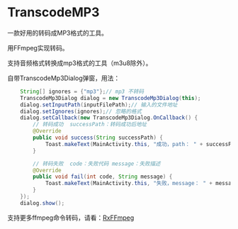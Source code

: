 # TranscodeMP3
一款好用的转码成MP3格式的工具。

用FFmpeg实现转码。

支持音频格式转换成mp3格式的工具（m3u8除外）。


自带TranscodeMp3Dialog弹窗，用法：

```java
    String[] ignores = {"mp3"};// mp3 不转码
    TranscodeMp3Dialog dialog = new TranscodeMp3Dialog(this);
    dialog.setInputPath(inputFilePath);// 输入的文件地址
    dialog.setIgnores(ignores);// 忽略的格式
    dialog.setCallback(new TranscodeMp3Dialog.OnCallback() {
        // 转码成功  successPath：转码成功后地址
        @Override
        public void success(String successPath) {
            Toast.makeText(MainActivity.this, "成功，path： " + successPath, Toast.LENGTH_SHORT).show();
        }

        // 转码失败  code：失败代码 message：失败描述
        @Override
        public void fail(int code, String message) {
            Toast.makeText(MainActivity.this, "失败，message： " + message, Toast.LENGTH_SHORT).show();
        }
    });
    dialog.show();
```


支持更多ffmpeg命令转码，请看：[RxFFmpeg](https://github.com/microshow/RxFFmpeg)

